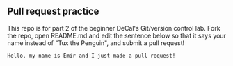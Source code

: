 ## Pull request practice

This repo is for part 2 of the beginner DeCal's Git/version control lab. Fork
the repo, open README.md and edit the sentence below so that it says your name
instead of "Tux the Penguin", and submit a pull request!

```
Hello, my name is Emir and I just made a pull request!
```
